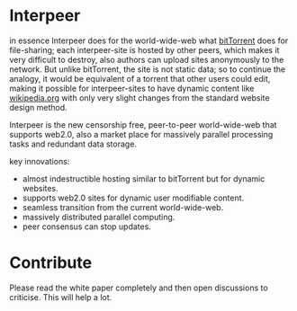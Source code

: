 # Interpeer
in essence Interpeer does for the world-wide-web what [bitTorrent](www.bittorrent.com) does for file-sharing; each interpeer-site is hosted by other peers, which makes it very difficult to destroy, also authors can upload sites anonymously to the network. But unlike bitTorrent, the site is not static data; so to continue the analogy, it would be equivalent of a torrent that other users could edit, making it possible for interpeer-sites to have dynamic content like [wikipedia.org](www.wikipedia.org) with only very slight changes from the standard website design method.

Interpeer is the new censorship free, peer-to-peer world-wide-web that supports web2.0, also a market place for massively parallel processing tasks and redundant data storage.

key innovations:
- almost indestructible hosting similar to bitTorrent but for dynamic websites.
- supports web2.0 sites for dynamic user modifiable content.
- seamless transition from the current world-wide-web.
- massively distributed parallel computing.
- peer consensus can stop updates.

# Contribute

Please read the white paper completely and then open discussions to criticise. This will help a lot.
